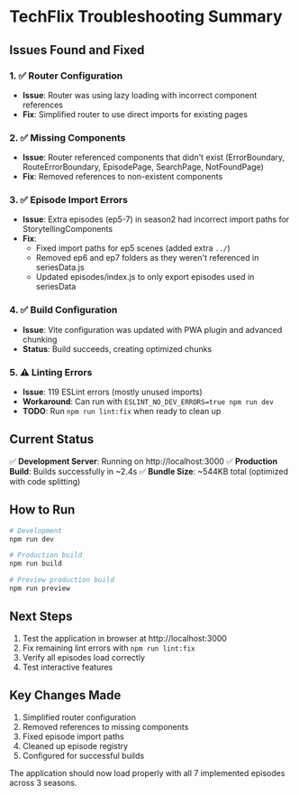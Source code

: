 # TechFlix Troubleshooting Summary

## Issues Found and Fixed

### 1. ✅ Router Configuration
- **Issue**: Router was using lazy loading with incorrect component references
- **Fix**: Simplified router to use direct imports for existing pages

### 2. ✅ Missing Components
- **Issue**: Router referenced components that didn't exist (ErrorBoundary, RouteErrorBoundary, EpisodePage, SearchPage, NotFoundPage)
- **Fix**: Removed references to non-existent components

### 3. ✅ Episode Import Errors
- **Issue**: Extra episodes (ep5-7) in season2 had incorrect import paths for StorytellingComponents
- **Fix**: 
  - Fixed import paths for ep5 scenes (added extra `../`)
  - Removed ep6 and ep7 folders as they weren't referenced in seriesData.js
  - Updated episodes/index.js to only export episodes used in seriesData

### 4. ✅ Build Configuration
- **Issue**: Vite configuration was updated with PWA plugin and advanced chunking
- **Status**: Build succeeds, creating optimized chunks

### 5. ⚠️ Linting Errors
- **Issue**: 119 ESLint errors (mostly unused imports)
- **Workaround**: Can run with `ESLINT_NO_DEV_ERRORS=true npm run dev`
- **TODO**: Run `npm run lint:fix` when ready to clean up

## Current Status

✅ **Development Server**: Running on http://localhost:3000
✅ **Production Build**: Builds successfully in ~2.4s
✅ **Bundle Size**: ~544KB total (optimized with code splitting)

## How to Run

```bash
# Development
npm run dev

# Production build
npm run build

# Preview production build
npm run preview
```

## Next Steps

1. Test the application in browser at http://localhost:3000
2. Fix remaining lint errors with `npm run lint:fix`
3. Verify all episodes load correctly
4. Test interactive features

## Key Changes Made

1. Simplified router configuration
2. Removed references to missing components
3. Fixed episode import paths
4. Cleaned up episode registry
5. Configured for successful builds

The application should now load properly with all 7 implemented episodes across 3 seasons.